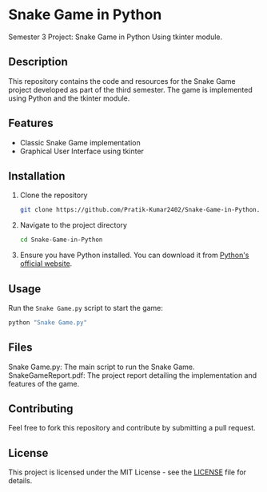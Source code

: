 # Snake Game in Python

Semester 3 Project: Snake Game in Python Using tkinter module.

## Description
This repository contains the code and resources for the Snake Game project developed as part of the third semester. The game is implemented using Python and the tkinter module.

## Features
- Classic Snake Game implementation
- Graphical User Interface using tkinter

## Installation
1. Clone the repository
    ```sh
    git clone https://github.com/Pratik-Kumar2402/Snake-Game-in-Python.git
    ```
2. Navigate to the project directory
    ```sh
    cd Snake-Game-in-Python
    ```
3. Ensure you have Python installed. You can download it from [Python's official website](https://www.python.org/).

## Usage
Run the `Snake Game.py` script to start the game:
```sh
python "Snake Game.py"
```

## Files
Snake Game.py: The main script to run the Snake Game.
SnakeGameReport.pdf: The project report detailing the implementation and features of the game.

## Contributing
Feel free to fork this repository and contribute by submitting a pull request.

## License
This project is licensed under the MIT License - see the [LICENSE](https://github.com/Pratik-Kumar2402/Snake-Game-in-Python/new/LICENSE) file for details.
